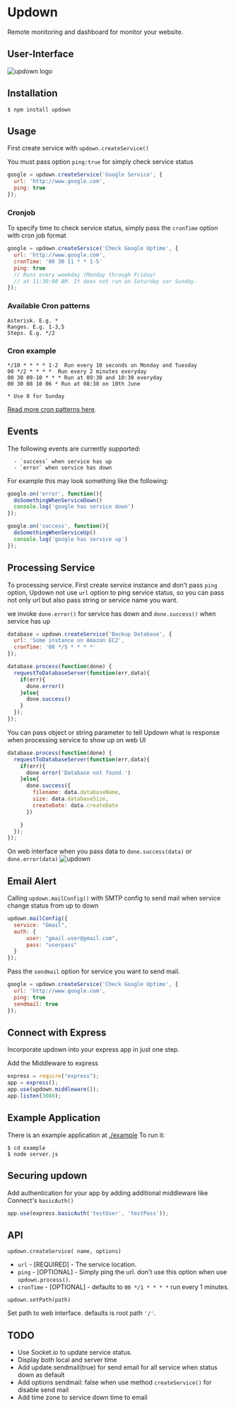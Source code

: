 

# Updown

Remote monitoring and dashboard for monitor your website.

## User-Interface
  ![updown logo](http://oi39.tinypic.com/301cxg0.jpg "updown interface")

## Installation

    $ npm install updown



## Usage
First create service with `updown.createService()`

You must pass option `ping:true` for simply check service status

```js
google = updown.createService('Google Service', {
  url: 'http://www.google.com',
  ping: true
});
```

### Cronjob
To specify time to check service status, simply pass the `cronTime` option with cron job format

```js
google = updown.createService('Check Google Uptime', {
  url: 'http://www.google.com',
  cronTime: '00 30 11 * * 1-5'
  ping: true
  // Runs every weekday (Monday through Friday)
  // at 11:30:00 AM. It does not run on Saturday sor Sunday.
});
```
### Available Cron patterns

    Asterisk. E.g. *
    Ranges. E.g. 1-3,5
    Steps. E.g. */2
    
### Cron example
    */10 * * * * 1-2  Run every 10 seconds on Monday and Tuesday
    00 */2 * * * *  Run every 2 minutes everyday
    00 30 09-10 * * * Run at 09:30 and 10:30 everyday
    00 30 08 10 06 * Run at 08:30 on 10th June

    * Use 0 for Sunday

[Read more cron patterns here](http://www.thegeekstuff.com/2009/06/15-practical-crontab-examples/).


## Events
  The following events are currently supported:

      - `success` when service has up
      - `error` when service has down

  For example this may look something like the following:

```js
google.on('error', function(){
  doSomethingWhenServiceDown()
  console.log('google has service down')
});

google.on('success', function(){
  doSomethingWhenServiceUp()
  console.log('google has service up')
});
```

## Processing Service
  To processing service. First create service instance and don't pass `ping` option, Updown not use `url` option
to ping service status, so you can pass not only url but also pass string or service name you want.

  we invoke `done.error()` for service has down and `done.success()` when service has up

```js
database = updown.createService('Backup Database', {
  url: 'Some instance on Amazon EC2',
  cronTime: '00 */5 * * * *'
});

database.process(function(done) {
  requestToDatabaseServer(function(err,data){
    if(err){
      done.error()
    }else{
      done.success()
    }
  });
});

```
  You can pass object or string parameter to tell Updown what is response when processing service
to show up on web UI

```js
database.process(function(done) {
  requestToDatabaseServer(function(err,data){
    if(err){
      done.error('Database not found.')
    }else{
      done.success({
        filename: data.databaseName,
        size: data.databaseSize,
        createDate: data.createDate
      })

    }
  });
});

```

  On web interface when you pass data to `done.success(data)` or `done.error(data)`
![updown](http://i.imgur.com/UbIq0fy.png)

## Email Alert
  Calling `updown.mailConfig()` with SMTP config to send mail when service change status from up to down

```js
updown.mailConfig({
  service: "Gmail",
  auth: {
      user: "gmail.user@gmail.com",
      pass: "userpass"
  }
});
```

  Pass the `sendmail` option for service you want to send mail.

```js
google = updown.createService('Check Google Uptime', {
  url: 'http://www.google.com',
  ping: true
  sendmail: true
});
```

## Connect with Express
  Incorporate updown into your express app in just one step.

Add the Middleware to express

```js
express = require("express");
app = express();
app.use(updown.middleware());
app.listen(3000);
```

## Example Application
  There is an example application at [./example](https://github.com/chenko/updown/tree/master/example)
To run it:

    $ cd example
    $ node server.js


## Securing updown
  Add authentication for your app by adding additional middleware like Connect's `basicAuth()`

```js
app.use(express.basicAuth('testUser', 'testPass'));
```


## API

`updown.createService( name, options)`

  * `url` - [REQUIRED] - The service location.
  * `ping` - [OPTIONAL] - Simply ping the url. don't use this option when use `updown.process()`.
  * `cronTime` - [OPTIONAL] - defaults to `00 */1 * * * *` run every 1 minutes.

`updown.setPath(path)`

  Set path to web interface. defaults is root path `'/'`.

## TODO
* Use Socket.io to update service status.
* Display both local and server time
* Add update.sendmail(true) for send email for all service when status down as default
* Add options sendmail: false when use method `createService()` for disable send mail
* Add time zone to service down time to email